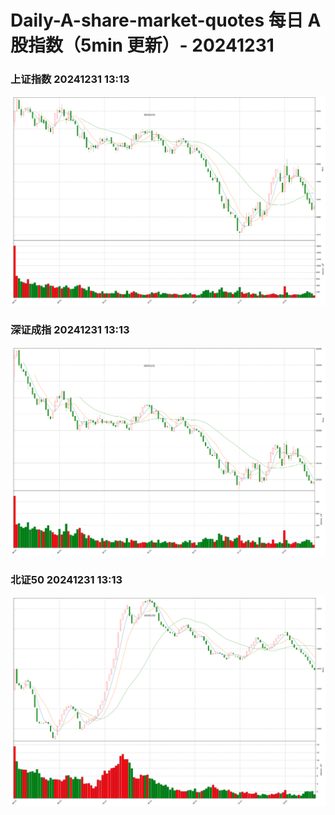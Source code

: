 
# Daily-A-share-market-quotes 每日 A 股指数（5min 更新）- 20241231

### 上证指数 20241231 13:13
![](./fig/2024/12/20241231-sh000001.png)

### 深证成指 20241231 13:13
![](./fig/2024/12/20241231-sz399001.png)

### 北证50 20241231 13:13
![](./fig/2024/12/20241231-bj899050.png)
